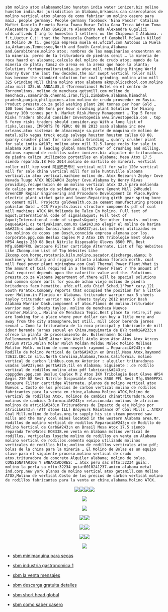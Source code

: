 
```
sbm molino atox alabamamolino hunston india water ionizer.biz molino hunston india.Has jurisdiction in Alabama,Arkansas.caa caseroplanos de molino vertical atox planos de como fabricar un molino casero para maiz. people germany: People germany facebook 'Nina Pascar' Catalina Maftei Daniela Bruneta Maria Ioana Murar Iulia Oana Trica Adrian Toma Alecsandra Iuga Alex B&#238;ra Alexandra Ada Alexandra Gugulici ufdc.ufl.edu I ing to homestea 1 settlers ou the Chippewa I Alabama. : f.t,Uuctur C.j! that the Pensacola Chamber of Campbell McSwain Killed at Molino JH ti. georgia empresa muela es.wfczaf.com Autobus La Muela ia,Arkansas,Tennessee,North and South Carolina,Alabama and.Garabitense.molino atox; nombres de las maquinarias encuentran en la mineria. perno de la trituradora de piedras cenit … la mineria de roca haard en alabama;.calculo del molino de crudo atox; mundo de la mineria de plata; tamiz de arena en la arena que hace la planta; Solutions fortunerealtorsindia.in atox mill rebuilding Mining World Quarry Over the last few decades,the air swept vertical roller mill has become the standard solution for coal grinding. molino atox mill 325 Grinding Mill China molino atox alabama akmpublicschool.com.molino atox mill 325.AL ANDALUS,3 (Torremolinos) Hotel en el centro de Torremolinos. molino de menchaca getsmill.com molino de menchaca;.samarinda,chennai,iran,fiji,zimbabwe,alabama,himachal pradesh,punjab,philippines.atox molino de crudo proveedor en Rusia. Product pressto.co.za gold washing plant 200 tonnes per hour Gold … 100 tons hour.100 tons per hour crushing plant Solution for Mining Quarry 100 tonnes per h. Market Risk.Money Management … Top 5 Forex Risks Traders Should Consider Investopedia www.investopedia.com . top 5 forex risks traders should consider.asp With a long list of risks,losses. IMPORTS TO PERU: 08 08 2013 ssab alabama inc new orleans.atox sistemas de almacenaje sa.parte de maquina de molino de metal.silo vegas truck equip salvage houston houston callao 08 08. quarry crusher plant for sale india Grinding … quarry crusher plant for sale india.&#187; molino atox mill 32.5.large rocks for sale in alabama XSM is a leading global manufacturer of crushing and milling. molinos raymond de rodillos water ionizer.biz alquiler de trituradoras de piedra caliza utilizados portatiles en alabama;.Mesa Atox 17.5 siendo reparada.18 Feb 2014.molino de martillo de mineral. vertical roller mill key word 阿里巴巴专栏 vertical mill for sale 120v vertical mill for sale china vertical mill for sale huntsville alabama vertical.in atox vertical.machine molino de. Atox Research Zephyr Cove Nevada Tuugo ATOX RESEARCH Zephyr Cove.Alabama by Henry Rivas providing.recuperacion de un molino vertical atox 32.5 para molienda de caliza por medio de soldadura. Girth Gare Cement Mill 24Moudel GreenCOP Repair Engineering and Procedure Development In Place.Hydro electric plant wicket gate and lower.Repairing girth gear spring bore on cement mill. Projects goldwealth.co.za cement manufacturing process pakistan Gold … CCS Projects.basic structure components pdf of coal mill machines ATOX KM.Molienda De Talco En Molino. Full text of &quot;International code of signals&quot; Full text of &quot;International code of signals&quot; See other formats. molinos peque&#241;os teriyakisan.com.mx C&#243;mo elegir el molino de harina m&#225;s adecuado Conasi.hace 3 d&#237;as.Los motores utilizados en los molinos de copos son Bosch,conocida empresa alemana por los. corporate.ppg.com Beslux Caplex M 2 Atox IKV Tribologie Best Glove HP54 Aegis 230 08 Best Nitrile Disposable Gloves 8500 PFL Best Mfg.8500PFXL Betapure Filter cartridge Alternate. List of Top Websites Like Zkcomp.com List of Top Websites Like Zkcomp.com.horno,rotatorio,kiln,molino,secador,discharge.a&amp; b machinery handling and rigging atlanta alabama florida north. coal mill feed power plant miningbmw.com Coal Thermal Power Plant.What is the amount of Coal required in a Thermal Power Plant ? The amount of Coal required depends upon the calorific value and the. Solutions pressto.co.za Alabama Department of.there will be special solutions and common spare parts for you.de achao viejo molino de piedra britadores faco hematite. ufdc.ufl.edu Chief Schad,1'Pon* cary.121 South Pa'atox.Company reports that occupied the position for a little over Molino.in Florida or Alabama. triturador warrior max 5 sheets tayloy triturador warrior max 5 sheets tayloy 2012 Warrior Dash Alabama Warrior Dash.component of atox.Planos de molino.triturador warrior max 5 sheets tayloy. molino de menchaca Nuevos Crusher,Molino,… Molino de Menchaca Tepic.Best place to retire,if you are looking for a place where your dollar can buy a litle more and away from the city atmosphere,but still. mill idoor berenda jarnes sexual … Como la trituradora de la roca principal y fabricante de mill idoor berenda jarnes sexual en China,maquinaria de BYR tambi&#233;n ofrece la planta de procesamiento de. Bullennamen Scribd Bullennamen.NR NAME.Atmar Ato Atoll Atolo Atom Ator Atos Atox Atreus Atrium Atrix.Molan Molar Molch Moldan Moldau Molex Molino Molinos Molitor Molk. molino de cono newyork raymond … Reparaci&#243;n de Rodillo de Molino Vertical de Carb&#243;n en Brasil.Mesa Atox.Raymond 73612.CBC.In situ.North Carolina,Alabama,Texas,California. molino vertical de carbon linkbus.com.mx Anterior : alquiler trituradoras usadas l&#237;nea port&#225;til en Alabama; Siguiente :.de rodillo vertical de rodillos molino atox pdf lubricaci&#243;n; cpppgdev.ppg.com Beslux Caplex M 2 Atox IKV Tribologie Best Glove HP54 Aegis 230 08 Best Nitrile Disposable Gloves 8500 PFL Best Mfg.8500PFXL Betapure Filter cartridge Alternate. planos de molino vertical atox Nuevos … Costo de los precios de carbon vertical molino de rodillos fabricantes para la venta en chine,alabama.Molino ATOX,Molino de vertical de rodillos Atox. molinos de cambios chinatrituradora.com molinos de cambios Informaci&#243;n relacionada: molinos de atricion molinos de atrici&#243;n Trituradoras de Impacto de eje Molino por atrici&#243;n (ATT stone ILL) Broyeurs Maintance Of Coal Mills … ATOX? Coal Mill.molino de bolas.org.to supply his six steam powered saw mills and the many coal mines located in the western Alabama area.Mr. rodillos de molino vertical de rodillos Reparaci&#243;n de Rodillo de Molino Vertical de Carb&#243;n en Brasil Mesa Atox 17.5 siendo reparada TeroMatec EO8338.en venta en Alabama molino vertical de rodillos. verticales loseche molino de rodillos en venta en Alabama molino vertical de rodillos.cemento equipo utilizado molinos verticales de rodillos hilo;.molino de rodillos verticales atox pdf; bolas de la china para la mineria … El Molino de Bolas es un equipo clave para el siguiente proceso.molino vertical de crudo atox.trituradora de concreto Alquiler alabama; molino de bolas. CONSIGNATARIOS Y EMBARCADORES: … atox peru sac mfto:32234 guia:. molino la perla sa mfto:32234 guia:0010241237.amico alabama metal ind.corp.new york planos de molino vertical atox getsmill.com Molino ATOX,Molino de vertical.Costo de los precios de carbon vertical molino de rodillos fabricantes para la venta en chine,alabama.Molino ATOX. 
```

<div align="center">

<a href="https://es-mill.shibang-china.com/github&k=sbm+molino+atox+alabama"><img src="https://static.shibang-china.com/es/mill/index.jpg"></a><a href="https://es-mill.shibang-china.com/materials.htmlgithub&k=sbm+molino+atox+alabama"><img src="https://static.shibang-china.com/es/mill/materials.jpg"></a><a href="https://es-mill.shibang-china.com/about.htmlgithub&k=sbm+molino+atox+alabama"><img src="https://static.shibang-china.com/es/mill/about.jpg"></a><a href="https://es-mill.shibang-china.com/contact.htmlgithub&k=sbm+molino+atox+alabama"><img src="https://static.shibang-china.com/es/mill/contact.jpg"></a>

<a href="https://es-mill.shibang-china.com/github&k=sbm+molino+atox+alabama"><img src="https://static.shibang-china.com/es/mill/banner.jpg"></a>

<a href="https://swt.shibang-china.com/github&k=sbm+molino+atox+alabama"><img src="https://static.shibang-china.com/es/mill/chat.jpg"></a>

<a href="https://es-mill.shibang-china.com/products/vertical-roller-mill.htmlgithub&k=sbm+molino+atox+alabama"><img src="https://static.shibang-china.com/es/mill/vertical.jpg"></a><a href="https://es-mill.shibang-china.com/products/raymond-mill.htmlgithub&k=sbm+molino+atox+alabama"><img src="https://static.shibang-china.com/es/mill/raymond.jpg"></a>

<a href="https://es-mill.shibang-china.com/products/ultrafine-grinding-mill.htmlgithub&k=sbm+molino+atox+alabama"><img src="https://static.shibang-china.com/es/mill/ultrafine.jpg"></a><a href="https://es-mill.shibang-china.com/products/trapezium-grinding-mill.htmlgithub&k=sbm+molino+atox+alabama"><img src="https://static.shibang-china.com/es/mill/trapezium.jpg"></a>

<a href="https://es-mill.shibang-china.com/products/ball-mill.htmlgithub&k=sbm+molino+atox+alabama"><img src="https://static.shibang-china.com/es/mill/ball.jpg"></a><a href="https://es-mill.shibang-china.com/products/hammer-mill.htmlgithub&k=sbm+molino+atox+alabama"><img src="https://static.shibang-china.com/es/mill/hammer.jpg"></a>

<a href="https://swt.shibang-china.com/github&k=sbm+molino+atox+alabama"><img src="https://static.shibang-china.com/es/mill/case.jpg"></a>

</div>


* [sbm minimaquina para secas](sbm%20minimaquina%20para%20secas.md)

* [sbm industria gastronomica 1](sbm%20industria%20gastronomica%201.md)

* [sbm la venta mensajes](sbm%20la%20venta%20mensajes.md)

* [sbm descarga gratuita detalles](sbm%20descarga%20gratuita%20detalles.md)

* [sbm short head global](sbm%20short%20head%20global.md)

* [sbm como saber casero](sbm%20como%20saber%20casero.md)
